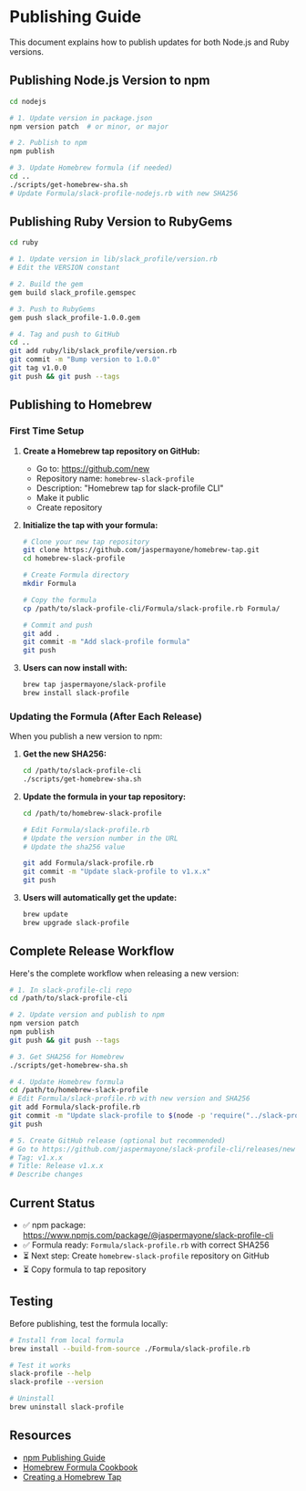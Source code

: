 # Publishing Guide

This document explains how to publish updates for both Node.js and Ruby versions.

## Publishing Node.js Version to npm

```bash
cd nodejs

# 1. Update version in package.json
npm version patch  # or minor, or major

# 2. Publish to npm
npm publish

# 3. Update Homebrew formula (if needed)
cd ..
./scripts/get-homebrew-sha.sh
# Update Formula/slack-profile-nodejs.rb with new SHA256
```

## Publishing Ruby Version to RubyGems

```bash
cd ruby

# 1. Update version in lib/slack_profile/version.rb
# Edit the VERSION constant

# 2. Build the gem
gem build slack_profile.gemspec

# 3. Push to RubyGems
gem push slack_profile-1.0.0.gem

# 4. Tag and push to GitHub
cd ..
git add ruby/lib/slack_profile/version.rb
git commit -m "Bump version to 1.0.0"
git tag v1.0.0
git push && git push --tags
```

## Publishing to Homebrew

### First Time Setup

1. **Create a Homebrew tap repository on GitHub:**
   - Go to: https://github.com/new
   - Repository name: `homebrew-slack-profile`
   - Description: "Homebrew tap for slack-profile CLI"
   - Make it public
   - Create repository

2. **Initialize the tap with your formula:**
   ```bash
   # Clone your new tap repository
   git clone https://github.com/jaspermayone/homebrew-tap.git
   cd homebrew-slack-profile

   # Create Formula directory
   mkdir Formula

   # Copy the formula
   cp /path/to/slack-profile-cli/Formula/slack-profile.rb Formula/

   # Commit and push
   git add .
   git commit -m "Add slack-profile formula"
   git push
   ```

3. **Users can now install with:**
   ```bash
   brew tap jaspermayone/slack-profile
   brew install slack-profile
   ```

### Updating the Formula (After Each Release)

When you publish a new version to npm:

1. **Get the new SHA256:**
   ```bash
   cd /path/to/slack-profile-cli
   ./scripts/get-homebrew-sha.sh
   ```

2. **Update the formula in your tap repository:**
   ```bash
   cd /path/to/homebrew-slack-profile

   # Edit Formula/slack-profile.rb
   # Update the version number in the URL
   # Update the sha256 value

   git add Formula/slack-profile.rb
   git commit -m "Update slack-profile to v1.x.x"
   git push
   ```

3. **Users will automatically get the update:**
   ```bash
   brew update
   brew upgrade slack-profile
   ```

## Complete Release Workflow

Here's the complete workflow when releasing a new version:

```bash
# 1. In slack-profile-cli repo
cd /path/to/slack-profile-cli

# 2. Update version and publish to npm
npm version patch
npm publish
git push && git push --tags

# 3. Get SHA256 for Homebrew
./scripts/get-homebrew-sha.sh

# 4. Update Homebrew formula
cd /path/to/homebrew-slack-profile
# Edit Formula/slack-profile.rb with new version and SHA256
git add Formula/slack-profile.rb
git commit -m "Update slack-profile to $(node -p 'require("../slack-profile-cli/package.json").version')"
git push

# 5. Create GitHub release (optional but recommended)
# Go to https://github.com/jaspermayone/slack-profile-cli/releases/new
# Tag: v1.x.x
# Title: Release v1.x.x
# Describe changes
```

## Current Status

- ✅ npm package: https://www.npmjs.com/package/@jaspermayone/slack-profile-cli
- ✅ Formula ready: `Formula/slack-profile.rb` with correct SHA256
- ⏳ Next step: Create `homebrew-slack-profile` repository on GitHub
- ⏳ Copy formula to tap repository

## Testing

Before publishing, test the formula locally:

```bash
# Install from local formula
brew install --build-from-source ./Formula/slack-profile.rb

# Test it works
slack-profile --help
slack-profile --version

# Uninstall
brew uninstall slack-profile
```

## Resources

- [npm Publishing Guide](https://docs.npmjs.com/cli/v9/commands/npm-publish)
- [Homebrew Formula Cookbook](https://docs.brew.sh/Formula-Cookbook)
- [Creating a Homebrew Tap](https://docs.brew.sh/How-to-Create-and-Maintain-a-Tap)
